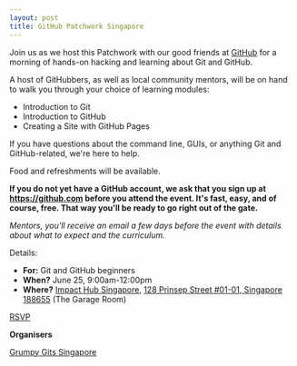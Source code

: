 ```yaml
---
layout: post
title: GitHub Patchwork Singapore
---
```


Join us as we host this Patchwork with our good friends at [GitHub](https://github.com/) for a morning of hands-on hacking and learning about Git and GitHub.

A host of GitHubbers, as well as local community mentors, will be on hand to walk you through your choice of learning modules:

* Introduction to Git
* Introduction to GitHub
* Creating a Site with GitHub Pages

If you have questions about the command line, GUIs, or anything Git and GitHub-related, we're here to help.

Food and refreshments will be available.

__If you do not yet have a GitHub account, we ask that you sign up at https://github.com before you attend the event. It's fast, easy, and of course, free. That way you'll be ready to go right out of the gate.__

_Mentors, you'll receive an email a few days before the event with details about what to expect and the curriculum._

Details:

* __For:__ Git and GitHub beginners
* __When?__ June 25, 9:00am-12:00pm
* __Where?__ [Impact Hub Singapore](http://singapore.impacthub.net/space), [128 Prinsep Street #01-01, Singapore 188655](https://goo.gl/maps/F99jMjxdCAz) (The Garage Room)

<a class="btn btn-primary" href="https://ti.to/github-events/patchwork-singapore-2016/">RSVP</a>

**Organisers**

[Grumpy Gits Singapore](https://grumpygits.github.io)
